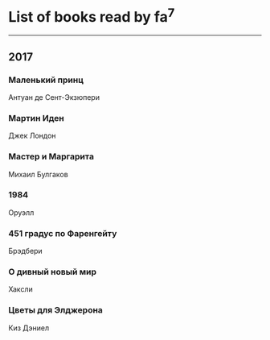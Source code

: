 # List of books read by fa<sup>7</sup>
---

## 2017

### Маленький принц
Антуан де Сент-Экзюпери


### Мартин Иден
Джек Лондон


### Мастер и Маргарита
Михаил Булгаков


### 1984
Оруэлл


### 451 градус по Фаренгейту
Брэдбери


### О дивный новый мир
Хаксли


### Цветы для Элджерона
Киз Дэниел



